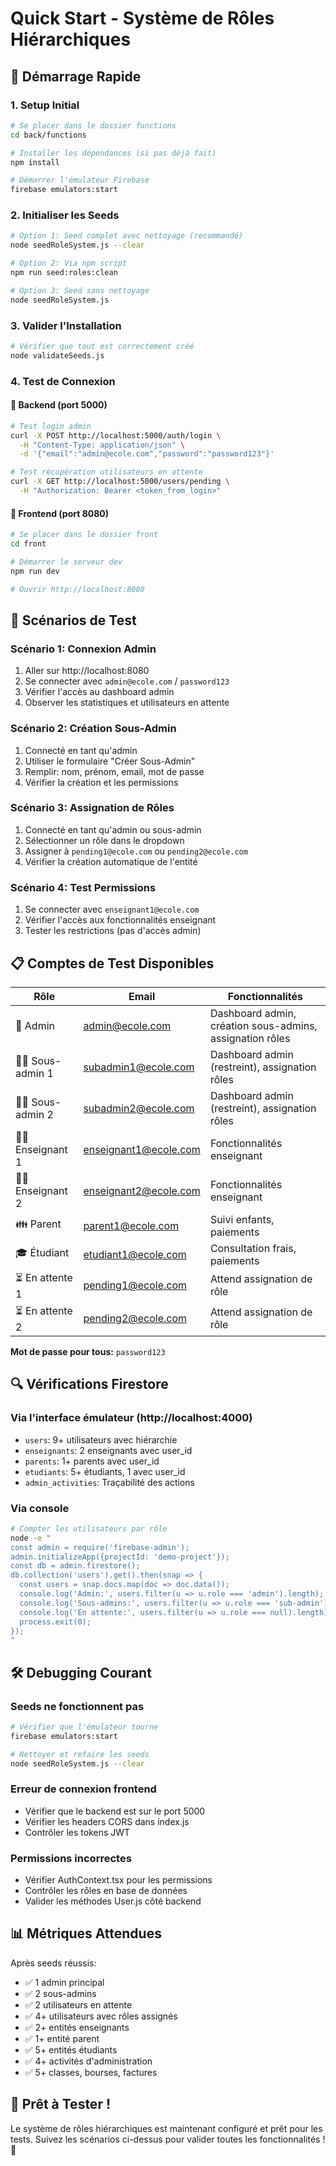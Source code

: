 # Quick Start - Système de Rôles Hiérarchiques

## 🚀 Démarrage Rapide

### 1. Setup Initial

```bash
# Se placer dans le dossier functions
cd back/functions

# Installer les dépendances (si pas déjà fait)
npm install

# Démarrer l'émulateur Firebase
firebase emulators:start
```

### 2. Initialiser les Seeds

```bash
# Option 1: Seed complet avec nettoyage (recommandé)
node seedRoleSystem.js --clear

# Option 2: Via npm script
npm run seed:roles:clean

# Option 3: Seed sans nettoyage
node seedRoleSystem.js
```

### 3. Valider l'Installation

```bash
# Vérifier que tout est correctement créé
node validateSeeds.js
```

### 4. Test de Connexion

#### 🔧 Backend (port 5000)

```bash
# Test login admin
curl -X POST http://localhost:5000/auth/login \
  -H "Content-Type: application/json" \
  -d '{"email":"admin@ecole.com","password":"password123"}'

# Test récupération utilisateurs en attente
curl -X GET http://localhost:5000/users/pending \
  -H "Authorization: Bearer <token_from_login>"
```

#### 🎨 Frontend (port 8080)

```bash
# Se placer dans le dossier front
cd front

# Démarrer le serveur dev
npm run dev

# Ouvrir http://localhost:8080
```

## 🎯 Scénarios de Test

### Scénario 1: Connexion Admin

1. Aller sur http://localhost:8080
2. Se connecter avec `admin@ecole.com` / `password123`
3. Vérifier l'accès au dashboard admin
4. Observer les statistiques et utilisateurs en attente

### Scénario 2: Création Sous-Admin

1. Connecté en tant qu'admin
2. Utiliser le formulaire "Créer Sous-Admin"
3. Remplir: nom, prénom, email, mot de passe
4. Vérifier la création et les permissions

### Scénario 3: Assignation de Rôles

1. Connecté en tant qu'admin ou sous-admin
2. Sélectionner un rôle dans le dropdown
3. Assigner à `pending1@ecole.com` ou `pending2@ecole.com`
4. Vérifier la création automatique de l'entité

### Scénario 4: Test Permissions

1. Se connecter avec `enseignant1@ecole.com`
2. Vérifier l'accès aux fonctionnalités enseignant
3. Tester les restrictions (pas d'accès admin)

## 📋 Comptes de Test Disponibles

| Rôle            | Email                 | Fonctionnalités                                          |
| --------------- | --------------------- | -------------------------------------------------------- |
| 👑 Admin        | admin@ecole.com       | Dashboard admin, création sous-admins, assignation rôles |
| 👨‍💼 Sous-admin 1 | subadmin1@ecole.com   | Dashboard admin (restreint), assignation rôles           |
| 👨‍💼 Sous-admin 2 | subadmin2@ecole.com   | Dashboard admin (restreint), assignation rôles           |
| 👨‍🏫 Enseignant 1 | enseignant1@ecole.com | Fonctionnalités enseignant                               |
| 👨‍🏫 Enseignant 2 | enseignant2@ecole.com | Fonctionnalités enseignant                               |
| 👪 Parent       | parent1@ecole.com     | Suivi enfants, paiements                                 |
| 🎓 Étudiant     | etudiant1@ecole.com   | Consultation frais, paiements                            |
| ⏳ En attente 1 | pending1@ecole.com    | Attend assignation de rôle                               |
| ⏳ En attente 2 | pending2@ecole.com    | Attend assignation de rôle                               |

**Mot de passe pour tous:** `password123`

## 🔍 Vérifications Firestore

### Via l'interface émulateur (http://localhost:4000)

- `users`: 9+ utilisateurs avec hiérarchie
- `enseignants`: 2 enseignants avec user_id
- `parents`: 1+ parents avec user_id
- `etudiants`: 5+ étudiants, 1 avec user_id
- `admin_activities`: Traçabilité des actions

### Via console

```bash
# Compter les utilisateurs par rôle
node -e "
const admin = require('firebase-admin');
admin.initializeApp({projectId: 'demo-project'});
const db = admin.firestore();
db.collection('users').get().then(snap => {
  const users = snap.docs.map(doc => doc.data());
  console.log('Admin:', users.filter(u => u.role === 'admin').length);
  console.log('Sous-admins:', users.filter(u => u.role === 'sub-admin').length);
  console.log('En attente:', users.filter(u => u.role === null).length);
  process.exit(0);
});
"
```

## 🛠️ Debugging Courant

### Seeds ne fonctionnent pas

```bash
# Vérifier que l'émulateur tourne
firebase emulators:start

# Nettoyer et refaire les seeds
node seedRoleSystem.js --clear
```

### Erreur de connexion frontend

- Vérifier que le backend est sur le port 5000
- Vérifier les headers CORS dans index.js
- Contrôler les tokens JWT

### Permissions incorrectes

- Vérifier AuthContext.tsx pour les permissions
- Contrôler les rôles en base de données
- Valider les méthodes User.js côté backend

## 📊 Métriques Attendues

Après seeds réussis:

- ✅ 1 admin principal
- ✅ 2 sous-admins
- ✅ 2 utilisateurs en attente
- ✅ 4+ utilisateurs avec rôles assignés
- ✅ 2+ entités enseignants
- ✅ 1+ entité parent
- ✅ 5+ entités étudiants
- ✅ 4+ activités d'administration
- ✅ 5+ classes, bourses, factures

## 🎉 Prêt à Tester !

Le système de rôles hiérarchiques est maintenant configuré et prêt pour les tests. Suivez les scénarios ci-dessus pour valider toutes les fonctionnalités ! 🚀
